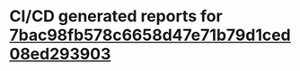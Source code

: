 # CI/CD generated reports for [7bac98fb578c6658d47e71b79d1ced08ed293903](https://github.com/hydephp/develop/commit/7bac98fb578c6658d47e71b79d1ced08ed293903)
